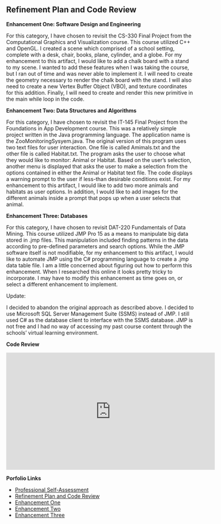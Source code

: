 ## Refinement Plan and Code Review

**Enhancement One: Software Design and Engineering**

For this category, I have chosen to revisit the CS-330 Final Project from the Computational Graphics and Visualization course. This course utilized C++ and OpenGL. I created a scene which comprised of a school setting, complete with a desk, chair, books, plane, cylinder, and a globe. For my enhancement to this artifact, I would like to add a chalk board with a stand to my scene. I wanted to add these features when I was taking the course, but I ran out of time and was never able to implement it. I will need to create the geometry necessary to render the chalk board with the stand. I will also need to create a new Vertex Buffer Object (VBO), and texture coordinates for this addition. Finally, I will need to create and render this new primitive in the main while loop in the code.

**Enhancement Two: Data Structures and Algorithms**

For this category, I have chosen to revisit the IT-145 Final Project from the Foundations in App Development course. This was a relatively simple project written in the Java programming language. The application name is the ZooMonitoringSysyem.java. The original version of this program uses two text files for user interaction. One file is called Amimals.txt and the other file is called Habitat.txt. The program asks the user to choose what they would like to monitor: Animal or Habitat. Based on the user’s selection, another menu is displayed that asks the user to make a selection from the options contained in either the Animal or Habitat text file. The code displays a warning prompt to the user if less-than desirable conditions exist. For my enhancement to this artifact, I would like to add two more animals and habitats as user options. In addition, I would like to add images for the different animals inside a prompt that pops up when a user selects that animal. 

**Enhancement Three: Databases**

For this category, I have chosen to revisit DAT-220 Fundamentals of Data Mining. This course utilized JMP Pro 15 as a means to manipulate big data stored in .jmp files. This manipulation included finding patterns in the data according to pre-defined parameters and search options. While the JMP software itself is not modifiable, for my enhancement to this artifact, I would like to automate JMP using the C# programming language to create a .jmp data table file. I am a little concerned about figuring out how to perform this enhancement. When I researched this online it looks pretty tricky to incorporate. I may have to modify this enhancement as time goes on, or select a different enhancement to implement. 

Update:

I decided to abandon the original approach as described above. I decided to use Microsoft SQL Server Management Suite (SSMS) instead of JMP. I still used C# as the database client to interface with the SSMS database. JMP is not free and I had no way of accessing my past course content through the schools’ virtual learning environment.     

**Code Review**
<div align="center">
  <iframe 
        width="560" 
        height="315" 
        src="https://www.youtube.com/embed/X1X5X7YNeCQ" 
        frameborder="0" 
        allow="autoplay; encrypted-media" 
        allowfullscreen="">
  </iframe>
</div>

**Porfolio Links**<br>
* [Professional Self-Assessment](https://jlain36.github.io/index.html)<br>
* [Refinement Plan and Code Review](https://jlain36.github.io/Code_Review.html)<br>
* [Enhancement One](https://jlain36.github.io/Enhancement_One.html)<br>
* [Enhancement Two](https://jlain36.github.io/Enhancement_Two.html)<br>
* [Enhancement Three](https://jlain36.github.io/Enhancement_Three.html)
